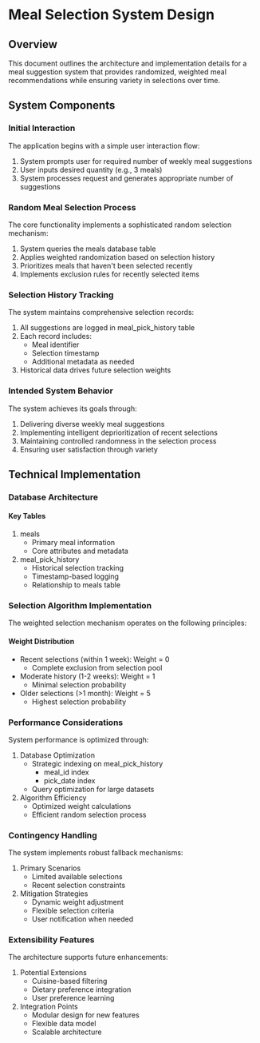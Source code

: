 # Meal Selection System Design

## Overview

This document outlines the architecture and implementation details for a meal suggestion system that provides randomized, weighted meal recommendations while ensuring variety in selections over time.

## System Components

### Initial Interaction

The application begins with a simple user interaction flow:

1. System prompts user for required number of weekly meal suggestions
2. User inputs desired quantity (e.g., 3 meals)
3. System processes request and generates appropriate number of suggestions

### Random Meal Selection Process

The core functionality implements a sophisticated random selection mechanism:

1. System queries the meals database table
2. Applies weighted randomization based on selection history
3. Prioritizes meals that haven't been selected recently
4. Implements exclusion rules for recently selected items

### Selection History Tracking

The system maintains comprehensive selection records:

1. All suggestions are logged in meal_pick_history table
2. Each record includes:
   - Meal identifier
   - Selection timestamp
   - Additional metadata as needed
3. Historical data drives future selection weights

### Intended System Behavior

The system achieves its goals through:

1. Delivering diverse weekly meal suggestions
2. Implementing intelligent deprioritization of recent selections
3. Maintaining controlled randomness in the selection process
4. Ensuring user satisfaction through variety

## Technical Implementation

### Database Architecture

#### Key Tables

1. meals
   - Primary meal information
   - Core attributes and metadata
2. meal_pick_history
   - Historical selection tracking
   - Timestamp-based logging
   - Relationship to meals table

### Selection Algorithm Implementation

The weighted selection mechanism operates on the following principles:

#### Weight Distribution

- Recent selections (within 1 week): Weight = 0
  - Complete exclusion from selection pool
- Moderate history (1-2 weeks): Weight = 1
  - Minimal selection probability
- Older selections (>1 month): Weight = 5
  - Highest selection probability

### Performance Considerations

System performance is optimized through:

1. Database Optimization
   - Strategic indexing on meal_pick_history
     - meal_id index
     - pick_date index
   - Query optimization for large datasets
2. Algorithm Efficiency
   - Optimized weight calculations
   - Efficient random selection process

### Contingency Handling

The system implements robust fallback mechanisms:

1. Primary Scenarios
   - Limited available selections
   - Recent selection constraints
2. Mitigation Strategies
   - Dynamic weight adjustment
   - Flexible selection criteria
   - User notification when needed

### Extensibility Features

The architecture supports future enhancements:

1. Potential Extensions
   - Cuisine-based filtering
   - Dietary preference integration
   - User preference learning
2. Integration Points
   - Modular design for new features
   - Flexible data model
   - Scalable architecture


